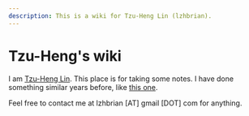 ```yaml
---
description: This is a wiki for Tzu-Heng Lin (lzhbrian).
---
```


# Tzu-Heng's wiki

I am [Tzu-Heng Lin](https://lzhbrian.me). This place is for taking some notes. I have done something similar years before, like [this one](https://lzhbrian.me/mywiki_mkdocs/).

Feel free to contact me at lzhbrian \[AT\] gmail \[DOT\] com for anything.

